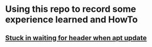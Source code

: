 # Using this repo to record some experience learned and HowTo

## [Stuck in waiting for header when apt update](./solve_waiting_for_header_apt_update.md)
